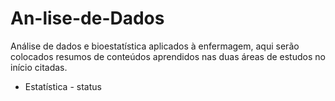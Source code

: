 # An-lise-de-Dados
Análise de dados e bioestatística aplicados à enfermagem, aqui serão colocados resumos de conteúdos aprendidos nas duas áreas de estudos no início citadas.
- Estatística - status
